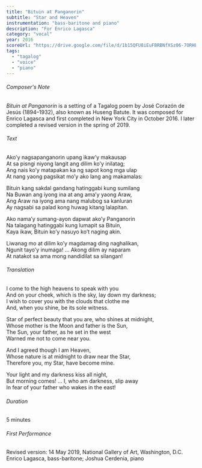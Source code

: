 ```yaml
---
title: "Bituin at Panganorin"
subtitle: "Star and Heaven"
instrumentation: "bass-baritone and piano"
description: "For Enrico Lagasca"
category: "vocal"
year: 2016
scoreUrl: "https://drive.google.com/file/d/1b15QFU8iEuFBRBNfXSz06-7ORHEz-Oty/view?usp=sharing"
tags:
  - "tagalog"
  - "voice"
  - "piano"
---
```


###### Composer's Note

_Bituin at Panganorin_ is a setting of a Tagalog poem by José Corazón de Jesús (1894–1932), also known as Huseng Batute. It was composed for Enrico Lagasca and first completed in New York City in October 2016. I later completed a revised version in the spring of 2019.

###### Text

Ako’y nagsapanganorin upang ikaw’y makausap\
At sa pisngi niyong langit ang dilim ko’y inilatag;\
Ang nais ko’y matapakan ka ng sapot kong mga ulap\
At nang yaong pagsikat mo’y ako lang ang makamalas:

Bituin kang sakdal gandang hatinggabi kung sumilang\
Na Buwan ang iyong ina at ang ama’y yaong Araw,\
Ang Araw na iyong ama nang malubog sa kanluran\
Ay nagsabi sa palad kong huwag kitang lalapitan.

Ako nama’y sumang-ayon dapwat ako’y Panganorin\
Na talagang hatinggabi kung lumapit sa Bituin,\
Kaya ikaw, Bituin ko’y nasuyo ko’t naging akin.

Liwanag mo at dilim ko’y magdamag ding naghalikan,\
Ngunit tayo’y inumaga! ...  Akong dilim ay naparam\
At natakot sa ama mong nandidilat sa silangan!

###### Translation

I come to the high heavens to speak with you\
And on your cheek, which is the sky, lay down my darkness;\
I wish to cover you with the clouds that clothe me\
And, when you shine, be its sole witness.

Star of perfect beauty that you are, who shines at midnight,\
Whose mother is the Moon and father is the Sun,\
The Sun, your father, as he set in the west\
Warned me not to come near you.

And I agreed though I am Heaven,\
Whose nature is at midnight to draw near the Star,\
Therefore you, my Star, have become mine.

Your light and my darkness kiss all night,\
But morning comes! ... I, who am darkness, slip away\
In fear of your father who wakes in the east!

###### Duration

5 minutes

###### First Performance

Revised version: 14 May 2019, National Gallery of Art, Washington, D.C.\
Enrico Lagasca, bass-baritone; Joshua Cerdenia, piano